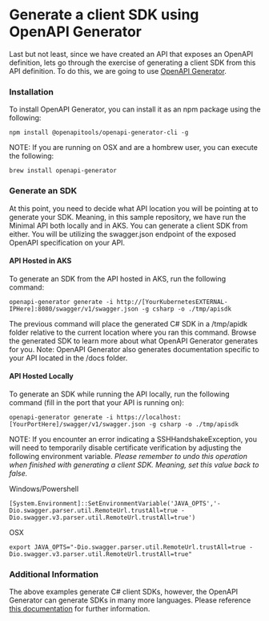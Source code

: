 # Generate a client SDK using OpenAPI Generator

Last but not least, since we have created an API that exposes an OpenAPI definition, lets go through the exercise of generating a client SDK from this API definition.  To do this, we are going to use [OpenAPI Generator](https://openapi-generator.tech/).

### Installation

To install OpenAPI Generator, you can install it as an npm package using the following:

`npm install @openapitools/openapi-generator-cli -g`

NOTE: If you are running on OSX and are a hombrew user, you can execute the following:

`brew install openapi-generator`

### Generate an SDK

At this point, you need to decide what API location you will be pointing at to generate your SDK.  Meaning, in this sample repository, we have run the Minimal API both locally and in AKS.  You can generate a client SDK from either.  You will be utilizing the swagger.json endpoint of the exposed OpenAPI specification on your API.

#### API Hosted in AKS

To generate an SDK from the API hosted in AKS, run the following command:

`openapi-generator generate -i http://[YourKubernetesEXTERNAL-IPHere]:8080/swagger/v1/swagger.json -g csharp -o ./tmp/apisdk`

The previous command will place the generated C# SDK in a /tmp/apidk folder relative to the current location where you ran this command.  Browse the generated SDK to learn more about what OpenAPI Generator generates for you.  Note: OpenAPI Generator also generates documentation specific to your API located in the /docs folder.

#### API Hosted Locally

To generate an SDK while running the API locally, run the following command (fill in the port that your API is running on):

`openapi-generator generate -i https://localhost:[YourPortHere]/swagger/v1/swagger.json -g csharp -o ./tmp/apisdk`

NOTE: If you encounter an error indicating a SSHHandshakeException, you will need to temporarily disable certificate verification by adjusting the following environment variable. *Please remember to undo this operation when finished with generating a client SDK. Meaning, set this value back to false.*

Windows/Powershell

`[System.Environment]::SetEnvironmentVariable('JAVA_OPTS','-Dio.swagger.parser.util.RemoteUrl.trustAll=true -Dio.swagger.v3.parser.util.RemoteUrl.trustAll=true')`

OSX

`export JAVA_OPTS="-Dio.swagger.parser.util.RemoteUrl.trustAll=true -Dio.swagger.v3.parser.util.RemoteUrl.trustAll=true"`

### Additional Information

The above examples generate C# client SDKs, however, the OpenAPI Generator can generate SDKs in many more languages.  Please reference [this documentation](https://openapi-generator.tech/docs/generators/) for further information.
